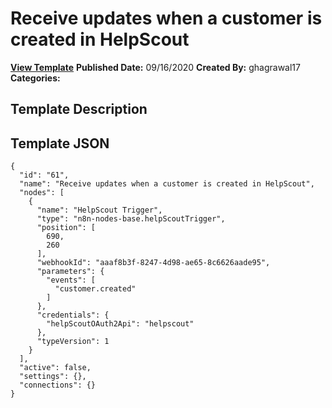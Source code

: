# Receive updates when a customer is created in HelpScout

**[View Template](https://n8n.io/workflows/669-/)**  **Published Date:** 09/16/2020  **Created By:** ghagrawal17  **Categories:**   

## Template Description



## Template JSON

```
{
  "id": "61",
  "name": "Receive updates when a customer is created in HelpScout",
  "nodes": [
    {
      "name": "HelpScout Trigger",
      "type": "n8n-nodes-base.helpScoutTrigger",
      "position": [
        690,
        260
      ],
      "webhookId": "aaaf8b3f-8247-4d98-ae65-8c6626aade95",
      "parameters": {
        "events": [
          "customer.created"
        ]
      },
      "credentials": {
        "helpScoutOAuth2Api": "helpscout"
      },
      "typeVersion": 1
    }
  ],
  "active": false,
  "settings": {},
  "connections": {}
}
```
